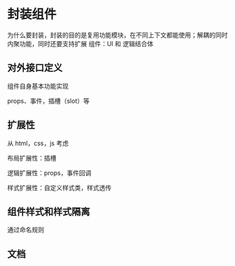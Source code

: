 # 封装组件

为什么要封装，封装的目的是复用功能模块，在不同上下文都能使用；解耦的同时内聚功能，同时还要支持扩展
组件：UI 和 逻辑结合体

## 对外接口定义

组件自身基本功能实现

props、事件，插槽（slot）等

## 扩展性

从 html，css，js 考虑

布局扩展性：插槽

逻辑扩展性：props，事件回调

样式扩展性：自定义样式类，样式透传

## 组件样式和样式隔离

通过命名规则

## 文档
